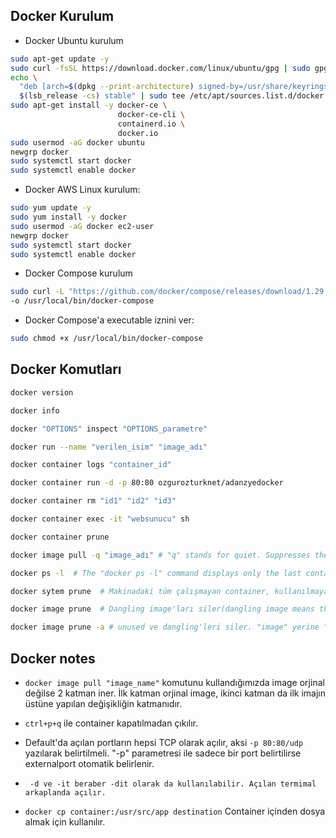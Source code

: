 ## Docker Kurulum

- Docker Ubuntu kurulum

```bash
sudo apt-get update -y
sudo curl -fsSL https://download.docker.com/linux/ubuntu/gpg | sudo gpg --dearmor -o /usr/share/keyrings/docker-archive-keyring.gpg
echo \
  "deb [arch=$(dpkg --print-architecture) signed-by=/usr/share/keyrings/docker-archive-keyring.gpg] https://download.docker.com/linux/ubuntu \
  $(lsb_release -cs) stable" | sudo tee /etc/apt/sources.list.d/docker.list > /dev/null
sudo apt-get install -y docker-ce \
                        docker-ce-cli \
                        containerd.io \
                        docker.io
sudo usermod -aG docker ubuntu
newgrp docker
sudo systemctl start docker
sudo systemctl enable docker
```

- Docker AWS Linux kurulum:

```bash
sudo yum update -y
sudo yum install -y docker
sudo usermod -aG docker ec2-user
newgrp docker
sudo systemctl start docker
sudo systemctl enable docker
```
- Docker Compose kurulum

```bash
sudo curl -L "https://github.com/docker/compose/releases/download/1.29.2/docker-compose-$(uname -s)-$(uname -m)" \
-o /usr/local/bin/docker-compose
```
- Docker Compose'a executable iznini ver:

```bash
sudo chmod +x /usr/local/bin/docker-compose
```

## Docker Komutları

```bash
docker version

docker info

docker "OPTIONS" inspect "OPTIONS_parametre"

docker run --name "verilen_isim" "image_adı" 

docker container logs "container_id"

docker container run -d -p 80:80 ozgurozturknet/adanzyedocker

docker container rm "id1" "id2" "id3"

docker container exec -it "websunucu" sh

docker container prune

docker image pull -q "image_adı" # "q" stands for quiet. Suppresses the verbose output

docker ps -l  # The "docker ps -l" command displays only the last container to exit.

docker sytem prune  # Makinadaki tüm çalışmayan container, kullanılmayan network, image ve build cache'leri siler.

docker image prune  # Dangling image'ları siler(dangling image means that you've created the new build of the image, but it wasn't given a new name. So the old images you have becomes the "dangling image".)

docker image prune -a # unused ve dangling'leri siler. "image" yerine "container", "network" ve "volume" yazılabilir.

``` 

## Docker notes

- ```docker image pull "image_name"``` komutunu kullandığımızda image orjinal değilse 2 katman iner. İlk katman orjinal image, ikinci katman da ilk imajın üstüne yapılan değişikliğin katmanıdır.

- ```ctrl+p+q``` ile container kapatılmadan çıkılır.

- Default'da açılan portların hepsi TCP olarak açılır, aksi ``` -p 80:80/udp ``` yazılarak belirtilmeli. "-p" parametresi ile sadece bir port belirtilirse externalport otomatik belirlenir.

- ``` -d ve -it beraber -dit olarak da kullanılabilir. Açılan termimal arkaplanda açılır.```
- ````docker cp container:/usr/src/app destination```` Container içinden dosya almak için kullanılır.
